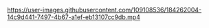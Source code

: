 https://user-images.githubusercontent.com/109108536/184262004-14c9d441-7497-4b67-a1ef-eb13107cc9db.mp4
